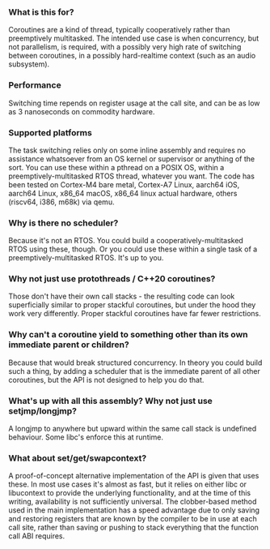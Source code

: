 ### What is this for?

Coroutines are a kind of thread, typically cooperatively rather than preemptively multitasked. The intended use case is when concurrency, but not parallelism, is required, with a possibly very high rate of switching between coroutines, in a possibly hard-realtime context (such as an audio subsystem).

### Performance

Switching time repends on register usage at the call site, and can be as low as 3 nanoseconds on commodity hardware.

### Supported platforms

The task switching relies only on some inline assembly and requires no assistance whatsoever from an OS kernel or supervisor or anything of the sort. You can use these within a pthread on a POSIX OS, within a preemptively-multitasked RTOS thread, whatever you want. The code has been tested on Cortex-M4 bare metal, Cortex-A7 Linux, aarch64 iOS, aarch64 Linux, x86_64 macOS, x86_64 linux actual hardware, others (riscv64, i386, m68k) via qemu.

### Why is there no scheduler?

Because it's not an RTOS. You could build a cooperatively-multitasked RTOS using these, though. Or you could use these within a single task of a preemptively-multitasked RTOS. It's up to you.

### Why not just use protothreads / C++20 coroutines?

Those don't have their own call stacks - the resulting code can look superficially similar to proper stackful coroutines, but under the hood they work very differently. Proper stackful coroutines have far fewer restrictions.

### Why can't a coroutine yield to something other than its own immediate parent or children?

Because that would break structured concurrency. In theory you could build such a thing, by adding a scheduler that is the immediate parent of all other coroutines, but the API is not designed to help you do that.

### What's up with all this assembly? Why not just use setjmp/longjmp?

A longjmp to anywhere but upward within the same call stack is undefined behaviour. Some libc's enforce this at runtime.

### What about set/get/swapcontext?

A proof-of-concept alternative implementation of the API is given that uses these. In most use cases it's almost as fast, but it relies on either libc or libucontext to provide the underlying functionality, and at the time of this writing, availability is not sufficiently universal. The clobber-based method used in the main implementation has a speed advantage due to only saving and restoring registers that are known by the compiler to be in use at each call site, rather than saving or pushing to stack everything that the function call ABI requires.
